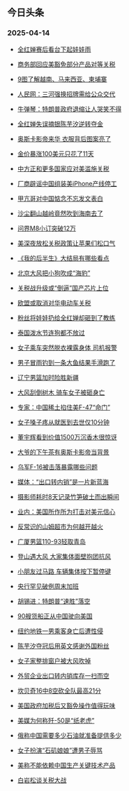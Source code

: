 ## 今日头条 
### 2025-04-14

+ [全红婵赛后看台下起娃娃雨](https://www.toutiao.com/trending/7492077998657519667/%3Fcategory_name%3Dtopic_innerflow%26event_type%3Dhot_board%26log_pb%3D%257B%2522category_name%2522%253A%2522topic_innerflow%2522%252C%2522cluster_type%2522%253A%25226%2522%252C%2522enter_from%2522%253A%2522click_category%2522%252C%2522entrance_hotspot%2522%253A%2522outside%2522%252C%2522event_type%2522%253A%2522hot_board%2522%252C%2522hot_board_cluster_id%2522%253A%25227492077998657519667%2522%252C%2522hot_board_impr_id%2522%253A%252220250414001207C63600ED814ABDCB3D19%2522%252C%2522jump_page%2522%253A%2522hot_board_page%2522%252C%2522location%2522%253A%2522news_hot_card%2522%252C%2522page_location%2522%253A%2522hot_board_page%2522%252C%2522rank%2522%253A%25221%2522%252C%2522source%2522%253A%2522trending_tab%2522%252C%2522style_id%2522%253A%252240132%2522%252C%2522title%2522%253A%2522%25E5%2585%25A8%25E7%25BA%25A2%25E5%25A9%25B5%25E8%25B5%259B%25E5%2590%258E%25E7%259C%258B%25E5%258F%25B0%25E4%25B8%258B%25E8%25B5%25B7%25E5%25A8%2583%25E5%25A8%2583%25E9%259B%25A8%2522%257D%26rank%3D1%26style_id%3D40132%26topic_id%3D7492077998657519667)

+ [商务部回应美豁免部分产品对等关税](https://www.toutiao.com/trending/7492043961448549924/%3Fcategory_name%3Dtopic_innerflow%26event_type%3Dhot_board%26log_pb%3D%257B%2522category_name%2522%253A%2522topic_innerflow%2522%252C%2522cluster_type%2522%253A%25222%2522%252C%2522enter_from%2522%253A%2522click_category%2522%252C%2522entrance_hotspot%2522%253A%2522outside%2522%252C%2522event_type%2522%253A%2522hot_board%2522%252C%2522hot_board_cluster_id%2522%253A%25227492043961448549924%2522%252C%2522hot_board_impr_id%2522%253A%252220250414001207C63600ED814ABDCB3D19%2522%252C%2522jump_page%2522%253A%2522hot_board_page%2522%252C%2522location%2522%253A%2522news_hot_card%2522%252C%2522page_location%2522%253A%2522hot_board_page%2522%252C%2522rank%2522%253A%25222%2522%252C%2522source%2522%253A%2522trending_tab%2522%252C%2522style_id%2522%253A%252240132%2522%252C%2522title%2522%253A%2522%25E5%2595%2586%25E5%258A%25A1%25E9%2583%25A8%25E5%259B%259E%25E5%25BA%2594%25E7%25BE%258E%25E8%25B1%2581%25E5%2585%258D%25E9%2583%25A8%25E5%2588%2586%25E4%25BA%25A7%25E5%2593%2581%25E5%25AF%25B9%25E7%25AD%2589%25E5%2585%25B3%25E7%25A8%258E%2522%257D%26rank%3D2%26style_id%3D40132%26topic_id%3D7492043961448549924)

+ [9图了解越南、马来西亚、柬埔寨](https://www.toutiao.com/article/7492694936404427301)

+ [人民网：三河强换招牌需给公众交代](https://www.toutiao.com/trending/7491620238107492362/%3Fcategory_name%3Dtopic_innerflow%26event_type%3Dhot_board%26log_pb%3D%257B%2522category_name%2522%253A%2522topic_innerflow%2522%252C%2522cluster_type%2522%253A%25222%2522%252C%2522enter_from%2522%253A%2522click_category%2522%252C%2522entrance_hotspot%2522%253A%2522outside%2522%252C%2522event_type%2522%253A%2522hot_board%2522%252C%2522hot_board_cluster_id%2522%253A%25227491620238107492362%2522%252C%2522hot_board_impr_id%2522%253A%252220250414001207C63600ED814ABDCB3D19%2522%252C%2522jump_page%2522%253A%2522hot_board_page%2522%252C%2522location%2522%253A%2522news_hot_card%2522%252C%2522page_location%2522%253A%2522hot_board_page%2522%252C%2522rank%2522%253A%25224%2522%252C%2522source%2522%253A%2522trending_tab%2522%252C%2522style_id%2522%253A%252240132%2522%252C%2522title%2522%253A%2522%25E4%25BA%25BA%25E6%25B0%2591%25E7%25BD%2591%25EF%25BC%259A%25E4%25B8%2589%25E6%25B2%25B3%25E5%25BC%25BA%25E6%258D%25A2%25E6%258B%259B%25E7%2589%258C%25E9%259C%2580%25E7%25BB%2599%25E5%2585%25AC%25E4%25BC%2597%25E4%25BA%25A4%25E4%25BB%25A3%2522%257D%26rank%3D4%26style_id%3D40132%26topic_id%3D7491620238107492362)

+ [牛弹琴：特朗普政府退缩让人哭笑不得](https://www.toutiao.com/trending/7492247020209242153/%3Fcategory_name%3Dtopic_innerflow%26event_type%3Dhot_board%26log_pb%3D%257B%2522category_name%2522%253A%2522topic_innerflow%2522%252C%2522cluster_type%2522%253A%25221%2522%252C%2522enter_from%2522%253A%2522click_category%2522%252C%2522entrance_hotspot%2522%253A%2522outside%2522%252C%2522event_type%2522%253A%2522hot_board%2522%252C%2522hot_board_cluster_id%2522%253A%25227492247020209242153%2522%252C%2522hot_board_impr_id%2522%253A%252220250414001207C63600ED814ABDCB3D19%2522%252C%2522jump_page%2522%253A%2522hot_board_page%2522%252C%2522location%2522%253A%2522news_hot_card%2522%252C%2522page_location%2522%253A%2522hot_board_page%2522%252C%2522rank%2522%253A%25225%2522%252C%2522source%2522%253A%2522trending_tab%2522%252C%2522style_id%2522%253A%252240132%2522%252C%2522title%2522%253A%2522%25E7%2589%259B%25E5%25BC%25B9%25E7%2590%25B4%25EF%25BC%259A%25E7%2589%25B9%25E6%259C%2597%25E6%2599%25AE%25E6%2594%25BF%25E5%25BA%259C%25E9%2580%2580%25E7%25BC%25A9%25E8%25AE%25A9%25E4%25BA%25BA%25E5%2593%25AD%25E7%25AC%2591%25E4%25B8%258D%25E5%25BE%2597%2522%257D%26rank%3D5%26style_id%3D40132%26topic_id%3D7492247020209242153)

+ [全红婵失误摘银陈芋汐逆转夺金](https://www.toutiao.com/trending/7492563155080449546/%3Fcategory_name%3Dtopic_innerflow%26event_type%3Dhot_board%26log_pb%3D%257B%2522category_name%2522%253A%2522topic_innerflow%2522%252C%2522cluster_type%2522%253A%25222%2522%252C%2522enter_from%2522%253A%2522click_category%2522%252C%2522entrance_hotspot%2522%253A%2522outside%2522%252C%2522event_type%2522%253A%2522hot_board%2522%252C%2522hot_board_cluster_id%2522%253A%25227492563155080449546%2522%252C%2522hot_board_impr_id%2522%253A%252220250414001207C63600ED814ABDCB3D19%2522%252C%2522jump_page%2522%253A%2522hot_board_page%2522%252C%2522location%2522%253A%2522news_hot_card%2522%252C%2522page_location%2522%253A%2522hot_board_page%2522%252C%2522rank%2522%253A%25226%2522%252C%2522source%2522%253A%2522trending_tab%2522%252C%2522style_id%2522%253A%252240132%2522%252C%2522title%2522%253A%2522%25E5%2585%25A8%25E7%25BA%25A2%25E5%25A9%25B5%25E5%25A4%25B1%25E8%25AF%25AF%25E6%2591%2598%25E9%2593%25B6%25E9%2599%2588%25E8%258A%258B%25E6%25B1%2590%25E9%2580%2586%25E8%25BD%25AC%25E5%25A4%25BA%25E9%2587%2591%2522%257D%26rank%3D6%26style_id%3D40132%26topic_id%3D7492563155080449546)

+ [奥斯卡影帝来华 衣服背后图案亮了](https://www.toutiao.com/trending/7492042054709562921/%3Fcategory_name%3Dtopic_innerflow%26event_type%3Dhot_board%26log_pb%3D%257B%2522category_name%2522%253A%2522topic_innerflow%2522%252C%2522cluster_type%2522%253A%25222%2522%252C%2522enter_from%2522%253A%2522click_category%2522%252C%2522entrance_hotspot%2522%253A%2522outside%2522%252C%2522event_type%2522%253A%2522hot_board%2522%252C%2522hot_board_cluster_id%2522%253A%25227492042054709562921%2522%252C%2522hot_board_impr_id%2522%253A%252220250414001207C63600ED814ABDCB3D19%2522%252C%2522jump_page%2522%253A%2522hot_board_page%2522%252C%2522location%2522%253A%2522news_hot_card%2522%252C%2522page_location%2522%253A%2522hot_board_page%2522%252C%2522rank%2522%253A%25227%2522%252C%2522source%2522%253A%2522trending_tab%2522%252C%2522style_id%2522%253A%252240132%2522%252C%2522title%2522%253A%2522%25E5%25A5%25A5%25E6%2596%25AF%25E5%258D%25A1%25E5%25BD%25B1%25E5%25B8%259D%25E6%259D%25A5%25E5%258D%258E%2B%25E8%25A1%25A3%25E6%259C%258D%25E8%2583%258C%25E5%2590%258E%25E5%259B%25BE%25E6%25A1%2588%25E4%25BA%25AE%25E4%25BA%2586%2522%257D%26rank%3D7%26style_id%3D40132%26topic_id%3D7492042054709562921)

+ [金价暴涨100美元只花了11天](https://www.toutiao.com/trending/7492043961440456255/%3Fcategory_name%3Dtopic_innerflow%26event_type%3Dhot_board%26log_pb%3D%257B%2522category_name%2522%253A%2522topic_innerflow%2522%252C%2522cluster_type%2522%253A%25222%2522%252C%2522enter_from%2522%253A%2522click_category%2522%252C%2522entrance_hotspot%2522%253A%2522outside%2522%252C%2522event_type%2522%253A%2522hot_board%2522%252C%2522hot_board_cluster_id%2522%253A%25227492043961440456255%2522%252C%2522hot_board_impr_id%2522%253A%252220250414001207C63600ED814ABDCB3D19%2522%252C%2522jump_page%2522%253A%2522hot_board_page%2522%252C%2522location%2522%253A%2522news_hot_card%2522%252C%2522page_location%2522%253A%2522hot_board_page%2522%252C%2522rank%2522%253A%25228%2522%252C%2522source%2522%253A%2522trending_tab%2522%252C%2522style_id%2522%253A%252240132%2522%252C%2522title%2522%253A%2522%25E9%2587%2591%25E4%25BB%25B7%25E6%259A%25B4%25E6%25B6%25A8100%25E7%25BE%258E%25E5%2585%2583%25E5%258F%25AA%25E8%258A%25B1%25E4%25BA%258611%25E5%25A4%25A9%2522%257D%26rank%3D8%26style_id%3D40132%26topic_id%3D7492043961440456255)

+ [中方正和更多国家应对美滥施关税](https://www.toutiao.com/article/7492701429870772772)

+ [厂商辟谣中国组装美iPhone产线停工](https://www.toutiao.com/trending/7492698766869938227/%3Fcategory_name%3Dtopic_innerflow%26event_type%3Dhot_board%26log_pb%3D%257B%2522category_name%2522%253A%2522topic_innerflow%2522%252C%2522cluster_type%2522%253A%25226%2522%252C%2522enter_from%2522%253A%2522click_category%2522%252C%2522entrance_hotspot%2522%253A%2522outside%2522%252C%2522event_type%2522%253A%2522hot_board%2522%252C%2522hot_board_cluster_id%2522%253A%25227492698766869938227%2522%252C%2522hot_board_impr_id%2522%253A%252220250414001207C63600ED814ABDCB3D19%2522%252C%2522jump_page%2522%253A%2522hot_board_page%2522%252C%2522location%2522%253A%2522news_hot_card%2522%252C%2522page_location%2522%253A%2522hot_board_page%2522%252C%2522rank%2522%253A%252210%2522%252C%2522source%2522%253A%2522trending_tab%2522%252C%2522style_id%2522%253A%252240132%2522%252C%2522title%2522%253A%2522%25E5%258E%2582%25E5%2595%2586%25E8%25BE%259F%25E8%25B0%25A3%25E4%25B8%25AD%25E5%259B%25BD%25E7%25BB%2584%25E8%25A3%2585%25E7%25BE%258EiPhone%25E4%25BA%25A7%25E7%25BA%25BF%25E5%2581%259C%25E5%25B7%25A5%2522%257D%26rank%3D10%26style_id%3D40132%26topic_id%3D7492698766869938227)

+ [甲亢哥对中国惦念不忘发文表白](https://www.toutiao.com/trending/7491711821322305563/%3Fcategory_name%3Dtopic_innerflow%26event_type%3Dhot_board%26log_pb%3D%257B%2522category_name%2522%253A%2522topic_innerflow%2522%252C%2522cluster_type%2522%253A%25222%2522%252C%2522enter_from%2522%253A%2522click_category%2522%252C%2522entrance_hotspot%2522%253A%2522outside%2522%252C%2522event_type%2522%253A%2522hot_board%2522%252C%2522hot_board_cluster_id%2522%253A%25227491711821322305563%2522%252C%2522hot_board_impr_id%2522%253A%252220250414001207C63600ED814ABDCB3D19%2522%252C%2522jump_page%2522%253A%2522hot_board_page%2522%252C%2522location%2522%253A%2522news_hot_card%2522%252C%2522page_location%2522%253A%2522hot_board_page%2522%252C%2522rank%2522%253A%252211%2522%252C%2522source%2522%253A%2522trending_tab%2522%252C%2522style_id%2522%253A%252240132%2522%252C%2522title%2522%253A%2522%25E7%2594%25B2%25E4%25BA%25A2%25E5%2593%25A5%25E5%25AF%25B9%25E4%25B8%25AD%25E5%259B%25BD%25E6%2583%25A6%25E5%25BF%25B5%25E4%25B8%258D%25E5%25BF%2598%25E5%258F%2591%25E6%2596%2587%25E8%25A1%25A8%25E7%2599%25BD%2522%257D%26rank%3D11%26style_id%3D40132%26topic_id%3D7491711821322305563)

+ [沙尘翻山越岭竟然吹到海南去了](https://www.toutiao.com/trending/7491578013881647155/%3Fcategory_name%3Dtopic_innerflow%26event_type%3Dhot_board%26log_pb%3D%257B%2522category_name%2522%253A%2522topic_innerflow%2522%252C%2522cluster_type%2522%253A%25221%2522%252C%2522enter_from%2522%253A%2522click_category%2522%252C%2522entrance_hotspot%2522%253A%2522outside%2522%252C%2522event_type%2522%253A%2522hot_board%2522%252C%2522hot_board_cluster_id%2522%253A%25227491578013881647155%2522%252C%2522hot_board_impr_id%2522%253A%252220250414001207C63600ED814ABDCB3D19%2522%252C%2522jump_page%2522%253A%2522hot_board_page%2522%252C%2522location%2522%253A%2522news_hot_card%2522%252C%2522page_location%2522%253A%2522hot_board_page%2522%252C%2522rank%2522%253A%252212%2522%252C%2522source%2522%253A%2522trending_tab%2522%252C%2522style_id%2522%253A%252240132%2522%252C%2522title%2522%253A%2522%25E6%25B2%2599%25E5%25B0%2598%25E7%25BF%25BB%25E5%25B1%25B1%25E8%25B6%258A%25E5%25B2%25AD%25E7%25AB%259F%25E7%2584%25B6%25E5%2590%25B9%25E5%2588%25B0%25E6%25B5%25B7%25E5%258D%2597%25E5%258E%25BB%25E4%25BA%2586%2522%257D%26rank%3D12%26style_id%3D40132%26topic_id%3D7491578013881647155)

+ [问界M8小订突破12万](https://www.toutiao.com/trending/7492042054701452836/%3Fcategory_name%3Dtopic_innerflow%26event_type%3Dhot_board%26log_pb%3D%257B%2522category_name%2522%253A%2522topic_innerflow%2522%252C%2522cluster_type%2522%253A%25222%2522%252C%2522enter_from%2522%253A%2522click_category%2522%252C%2522entrance_hotspot%2522%253A%2522outside%2522%252C%2522event_type%2522%253A%2522hot_board%2522%252C%2522hot_board_cluster_id%2522%253A%25227492042054701452836%2522%252C%2522hot_board_impr_id%2522%253A%252220250414001207C63600ED814ABDCB3D19%2522%252C%2522jump_page%2522%253A%2522hot_board_page%2522%252C%2522location%2522%253A%2522news_hot_card%2522%252C%2522page_location%2522%253A%2522hot_board_page%2522%252C%2522rank%2522%253A%252213%2522%252C%2522source%2522%253A%2522trending_tab%2522%252C%2522style_id%2522%253A%252240132%2522%252C%2522title%2522%253A%2522%25E9%2597%25AE%25E7%2595%258CM8%25E5%25B0%258F%25E8%25AE%25A2%25E7%25AA%2581%25E7%25A0%25B412%25E4%25B8%2587%2522%257D%26rank%3D13%26style_id%3D40132%26topic_id%3D7492042054701452836)

+ [美深夜放松关税政策让苹果们松口气](https://www.toutiao.com/trending/7492668147850300947/%3Fcategory_name%3Dtopic_innerflow%26event_type%3Dhot_board%26log_pb%3D%257B%2522category_name%2522%253A%2522topic_innerflow%2522%252C%2522cluster_type%2522%253A%252213%2522%252C%2522enter_from%2522%253A%2522click_category%2522%252C%2522entrance_hotspot%2522%253A%2522outside%2522%252C%2522event_type%2522%253A%2522hot_board%2522%252C%2522hot_board_cluster_id%2522%253A%25227492668147850300947%2522%252C%2522hot_board_impr_id%2522%253A%252220250414001207C63600ED814ABDCB3D19%2522%252C%2522jump_page%2522%253A%2522hot_board_page%2522%252C%2522location%2522%253A%2522news_hot_card%2522%252C%2522page_location%2522%253A%2522hot_board_page%2522%252C%2522rank%2522%253A%252214%2522%252C%2522source%2522%253A%2522trending_tab%2522%252C%2522style_id%2522%253A%252240132%2522%252C%2522title%2522%253A%2522%25E7%25BE%258E%25E6%25B7%25B1%25E5%25A4%259C%25E6%2594%25BE%25E6%259D%25BE%25E5%2585%25B3%25E7%25A8%258E%25E6%2594%25BF%25E7%25AD%2596%25E8%25AE%25A9%25E8%258B%25B9%25E6%259E%259C%25E4%25BB%25AC%25E6%259D%25BE%25E5%258F%25A3%25E6%25B0%2594%2522%257D%26rank%3D14%26style_id%3D40132%26topic_id%3D7492668147850300947)

+ [《我的后半生》大结局有哪些看点](https://www.toutiao.com/trending/7492771481592548873/%3Fcategory_name%3Dtopic_innerflow%26event_type%3Dhot_board%26log_pb%3D%257B%2522category_name%2522%253A%2522topic_innerflow%2522%252C%2522cluster_type%2522%253A%252213%2522%252C%2522enter_from%2522%253A%2522click_category%2522%252C%2522entrance_hotspot%2522%253A%2522outside%2522%252C%2522event_type%2522%253A%2522hot_board%2522%252C%2522hot_board_cluster_id%2522%253A%25227492771481592548873%2522%252C%2522hot_board_impr_id%2522%253A%252220250414001207C63600ED814ABDCB3D19%2522%252C%2522jump_page%2522%253A%2522hot_board_page%2522%252C%2522location%2522%253A%2522news_hot_card%2522%252C%2522page_location%2522%253A%2522hot_board_page%2522%252C%2522rank%2522%253A%252215%2522%252C%2522source%2522%253A%2522trending_tab%2522%252C%2522style_id%2522%253A%252240132%2522%252C%2522title%2522%253A%2522%25E3%2580%258A%25E6%2588%2591%25E7%259A%2584%25E5%2590%258E%25E5%258D%258A%25E7%2594%259F%25E3%2580%258B%25E5%25A4%25A7%25E7%25BB%2593%25E5%25B1%2580%25E6%259C%2589%25E5%2593%25AA%25E4%25BA%259B%25E7%259C%258B%25E7%2582%25B9%2522%257D%26rank%3D15%26style_id%3D40132%26topic_id%3D7492771481592548873)

+ [北京大风把小狗吹成“海豹”](https://www.toutiao.com/trending/7492568305048342054/%3Fcategory_name%3Dtopic_innerflow%26event_type%3Dhot_board%26log_pb%3D%257B%2522category_name%2522%253A%2522topic_innerflow%2522%252C%2522cluster_type%2522%253A%25221%2522%252C%2522enter_from%2522%253A%2522click_category%2522%252C%2522entrance_hotspot%2522%253A%2522outside%2522%252C%2522event_type%2522%253A%2522hot_board%2522%252C%2522hot_board_cluster_id%2522%253A%25227492568305048342054%2522%252C%2522hot_board_impr_id%2522%253A%252220250414001207C63600ED814ABDCB3D19%2522%252C%2522jump_page%2522%253A%2522hot_board_page%2522%252C%2522location%2522%253A%2522news_hot_card%2522%252C%2522page_location%2522%253A%2522hot_board_page%2522%252C%2522rank%2522%253A%252216%2522%252C%2522source%2522%253A%2522trending_tab%2522%252C%2522style_id%2522%253A%252240132%2522%252C%2522title%2522%253A%2522%25E5%258C%2597%25E4%25BA%25AC%25E5%25A4%25A7%25E9%25A3%258E%25E6%258A%258A%25E5%25B0%258F%25E7%258B%2597%25E5%2590%25B9%25E6%2588%2590%25E2%2580%259C%25E6%25B5%25B7%25E8%25B1%25B9%25E2%2580%259D%2522%257D%26rank%3D16%26style_id%3D40132%26topic_id%3D7492568305048342054)

+ [关税战升级或“倒逼”国产芯片上位](https://www.toutiao.com/trending/7492699124261719615/%3Fcategory_name%3Dtopic_innerflow%26event_type%3Dhot_board%26log_pb%3D%257B%2522category_name%2522%253A%2522topic_innerflow%2522%252C%2522cluster_type%2522%253A%252213%2522%252C%2522enter_from%2522%253A%2522click_category%2522%252C%2522entrance_hotspot%2522%253A%2522outside%2522%252C%2522event_type%2522%253A%2522hot_board%2522%252C%2522hot_board_cluster_id%2522%253A%25227492699124261719615%2522%252C%2522hot_board_impr_id%2522%253A%252220250414001207C63600ED814ABDCB3D19%2522%252C%2522jump_page%2522%253A%2522hot_board_page%2522%252C%2522location%2522%253A%2522news_hot_card%2522%252C%2522page_location%2522%253A%2522hot_board_page%2522%252C%2522rank%2522%253A%252217%2522%252C%2522source%2522%253A%2522trending_tab%2522%252C%2522style_id%2522%253A%252240132%2522%252C%2522title%2522%253A%2522%25E5%2585%25B3%25E7%25A8%258E%25E6%2588%2598%25E5%258D%2587%25E7%25BA%25A7%25E6%2588%2596%25E2%2580%259C%25E5%2580%2592%25E9%2580%25BC%25E2%2580%259D%25E5%259B%25BD%25E4%25BA%25A7%25E8%258A%25AF%25E7%2589%2587%25E4%25B8%258A%25E4%25BD%258D%2522%257D%26rank%3D17%26style_id%3D40132%26topic_id%3D7492699124261719615)

+ [欧盟或取消对华电动车关税](https://www.toutiao.com/trending/7492671020218732069/%3Fcategory_name%3Dtopic_innerflow%26event_type%3Dhot_board%26log_pb%3D%257B%2522category_name%2522%253A%2522topic_innerflow%2522%252C%2522cluster_type%2522%253A%252213%2522%252C%2522enter_from%2522%253A%2522click_category%2522%252C%2522entrance_hotspot%2522%253A%2522outside%2522%252C%2522event_type%2522%253A%2522hot_board%2522%252C%2522hot_board_cluster_id%2522%253A%25227492671020218732069%2522%252C%2522hot_board_impr_id%2522%253A%252220250414001207C63600ED814ABDCB3D19%2522%252C%2522jump_page%2522%253A%2522hot_board_page%2522%252C%2522location%2522%253A%2522news_hot_card%2522%252C%2522page_location%2522%253A%2522hot_board_page%2522%252C%2522rank%2522%253A%252218%2522%252C%2522source%2522%253A%2522trending_tab%2522%252C%2522style_id%2522%253A%252240132%2522%252C%2522title%2522%253A%2522%25E6%25AC%25A7%25E7%259B%259F%25E6%2588%2596%25E5%258F%2596%25E6%25B6%2588%25E5%25AF%25B9%25E5%258D%258E%25E7%2594%25B5%25E5%258A%25A8%25E8%25BD%25A6%25E5%2585%25B3%25E7%25A8%258E%2522%257D%26rank%3D18%26style_id%3D40132%26topic_id%3D7492671020218732069)

+ [粉丝将娃娃扔给全红婵却砸到了教练](https://www.toutiao.com/trending/7491755539811155978/%3Fcategory_name%3Dtopic_innerflow%26event_type%3Dhot_board%26log_pb%3D%257B%2522category_name%2522%253A%2522topic_innerflow%2522%252C%2522cluster_type%2522%253A%25226%2522%252C%2522enter_from%2522%253A%2522click_category%2522%252C%2522entrance_hotspot%2522%253A%2522outside%2522%252C%2522event_type%2522%253A%2522hot_board%2522%252C%2522hot_board_cluster_id%2522%253A%25227491755539811155978%2522%252C%2522hot_board_impr_id%2522%253A%252220250414001207C63600ED814ABDCB3D19%2522%252C%2522jump_page%2522%253A%2522hot_board_page%2522%252C%2522location%2522%253A%2522news_hot_card%2522%252C%2522page_location%2522%253A%2522hot_board_page%2522%252C%2522rank%2522%253A%252219%2522%252C%2522source%2522%253A%2522trending_tab%2522%252C%2522style_id%2522%253A%252240132%2522%252C%2522title%2522%253A%2522%25E7%25B2%2589%25E4%25B8%259D%25E5%25B0%2586%25E5%25A8%2583%25E5%25A8%2583%25E6%2589%2594%25E7%25BB%2599%25E5%2585%25A8%25E7%25BA%25A2%25E5%25A9%25B5%25E5%258D%25B4%25E7%25A0%25B8%25E5%2588%25B0%25E4%25BA%2586%25E6%2595%2599%25E7%25BB%2583%2522%257D%26rank%3D19%26style_id%3D40132%26topic_id%3D7491755539811155978)

+ [泰国泼水节连狗都不放过](https://www.toutiao.com/trending/7491933485343703094/%3Fcategory_name%3Dtopic_innerflow%26event_type%3Dhot_board%26log_pb%3D%257B%2522category_name%2522%253A%2522topic_innerflow%2522%252C%2522cluster_type%2522%253A%25226%2522%252C%2522enter_from%2522%253A%2522click_category%2522%252C%2522entrance_hotspot%2522%253A%2522outside%2522%252C%2522event_type%2522%253A%2522hot_board%2522%252C%2522hot_board_cluster_id%2522%253A%25227491933485343703094%2522%252C%2522hot_board_impr_id%2522%253A%252220250414001207C63600ED814ABDCB3D19%2522%252C%2522jump_page%2522%253A%2522hot_board_page%2522%252C%2522location%2522%253A%2522news_hot_card%2522%252C%2522page_location%2522%253A%2522hot_board_page%2522%252C%2522rank%2522%253A%252220%2522%252C%2522source%2522%253A%2522trending_tab%2522%252C%2522style_id%2522%253A%252240132%2522%252C%2522title%2522%253A%2522%25E6%25B3%25B0%25E5%259B%25BD%25E6%25B3%25BC%25E6%25B0%25B4%25E8%258A%2582%25E8%25BF%259E%25E7%258B%2597%25E9%2583%25BD%25E4%25B8%258D%25E6%2594%25BE%25E8%25BF%2587%2522%257D%26rank%3D20%26style_id%3D40132%26topic_id%3D7491933485343703094)

+ [女子乘车突然脱衣裸露身体 司机报警](https://www.toutiao.com/trending/7492277387591254052/%3Fcategory_name%3Dtopic_innerflow%26event_type%3Dhot_board%26log_pb%3D%257B%2522category_name%2522%253A%2522topic_innerflow%2522%252C%2522cluster_type%2522%253A%25226%2522%252C%2522enter_from%2522%253A%2522click_category%2522%252C%2522entrance_hotspot%2522%253A%2522outside%2522%252C%2522event_type%2522%253A%2522hot_board%2522%252C%2522hot_board_cluster_id%2522%253A%25227492277387591254052%2522%252C%2522hot_board_impr_id%2522%253A%252220250414001207C63600ED814ABDCB3D19%2522%252C%2522jump_page%2522%253A%2522hot_board_page%2522%252C%2522location%2522%253A%2522news_hot_card%2522%252C%2522page_location%2522%253A%2522hot_board_page%2522%252C%2522rank%2522%253A%252221%2522%252C%2522source%2522%253A%2522trending_tab%2522%252C%2522style_id%2522%253A%252240132%2522%252C%2522title%2522%253A%2522%25E5%25A5%25B3%25E5%25AD%2590%25E4%25B9%2598%25E8%25BD%25A6%25E7%25AA%2581%25E7%2584%25B6%25E8%2584%25B1%25E8%25A1%25A3%25E8%25A3%25B8%25E9%259C%25B2%25E8%25BA%25AB%25E4%25BD%2593%2B%25E5%258F%25B8%25E6%259C%25BA%25E6%258A%25A5%25E8%25AD%25A6%2522%257D%26rank%3D21%26style_id%3D40132%26topic_id%3D7492277387591254052)

+ [男子冒雨钓到一条大鱼结果手滑跑了](https://www.toutiao.com/trending/7492569916177072191/%3Fcategory_name%3Dtopic_innerflow%26event_type%3Dhot_board%26log_pb%3D%257B%2522category_name%2522%253A%2522topic_innerflow%2522%252C%2522cluster_type%2522%253A%25226%2522%252C%2522enter_from%2522%253A%2522click_category%2522%252C%2522entrance_hotspot%2522%253A%2522outside%2522%252C%2522event_type%2522%253A%2522hot_board%2522%252C%2522hot_board_cluster_id%2522%253A%25227492569916177072191%2522%252C%2522hot_board_impr_id%2522%253A%252220250414001207C63600ED814ABDCB3D19%2522%252C%2522jump_page%2522%253A%2522hot_board_page%2522%252C%2522location%2522%253A%2522news_hot_card%2522%252C%2522page_location%2522%253A%2522hot_board_page%2522%252C%2522rank%2522%253A%252222%2522%252C%2522source%2522%253A%2522trending_tab%2522%252C%2522style_id%2522%253A%252240132%2522%252C%2522title%2522%253A%2522%25E7%2594%25B7%25E5%25AD%2590%25E5%2586%2592%25E9%259B%25A8%25E9%2592%2593%25E5%2588%25B0%25E4%25B8%2580%25E6%259D%25A1%25E5%25A4%25A7%25E9%25B1%25BC%25E7%25BB%2593%25E6%259E%259C%25E6%2589%258B%25E6%25BB%2591%25E8%25B7%2591%25E4%25BA%2586%2522%257D%26rank%3D22%26style_id%3D40132%26topic_id%3D7492569916177072191)

+ [辽宁男篮加时险胜新疆](https://www.toutiao.com/trending/7492771662916550694/%3Fcategory_name%3Dtopic_innerflow%26event_type%3Dhot_board%26log_pb%3D%257B%2522category_name%2522%253A%2522topic_innerflow%2522%252C%2522cluster_type%2522%253A%25226%2522%252C%2522enter_from%2522%253A%2522click_category%2522%252C%2522entrance_hotspot%2522%253A%2522outside%2522%252C%2522event_type%2522%253A%2522hot_board%2522%252C%2522hot_board_cluster_id%2522%253A%25227492771662916550694%2522%252C%2522hot_board_impr_id%2522%253A%252220250414001207C63600ED814ABDCB3D19%2522%252C%2522jump_page%2522%253A%2522hot_board_page%2522%252C%2522location%2522%253A%2522news_hot_card%2522%252C%2522page_location%2522%253A%2522hot_board_page%2522%252C%2522rank%2522%253A%252223%2522%252C%2522source%2522%253A%2522trending_tab%2522%252C%2522style_id%2522%253A%252240132%2522%252C%2522title%2522%253A%2522%25E8%25BE%25BD%25E5%25AE%2581%25E7%2594%25B7%25E7%25AF%25AE%25E5%258A%25A0%25E6%2597%25B6%25E9%2599%25A9%25E8%2583%259C%25E6%2596%25B0%25E7%2596%2586%2522%257D%26rank%3D23%26style_id%3D40132%26topic_id%3D7492771662916550694)

+ [大风刮倒树木 骑车女子被砸身亡](https://www.toutiao.com/trending/7492297379320987684/%3Fcategory_name%3Dtopic_innerflow%26event_type%3Dhot_board%26log_pb%3D%257B%2522category_name%2522%253A%2522topic_innerflow%2522%252C%2522cluster_type%2522%253A%25226%2522%252C%2522enter_from%2522%253A%2522click_category%2522%252C%2522entrance_hotspot%2522%253A%2522outside%2522%252C%2522event_type%2522%253A%2522hot_board%2522%252C%2522hot_board_cluster_id%2522%253A%25227492297379320987684%2522%252C%2522hot_board_impr_id%2522%253A%252220250414001207C63600ED814ABDCB3D19%2522%252C%2522jump_page%2522%253A%2522hot_board_page%2522%252C%2522location%2522%253A%2522news_hot_card%2522%252C%2522page_location%2522%253A%2522hot_board_page%2522%252C%2522rank%2522%253A%252224%2522%252C%2522source%2522%253A%2522trending_tab%2522%252C%2522style_id%2522%253A%252240132%2522%252C%2522title%2522%253A%2522%25E5%25A4%25A7%25E9%25A3%258E%25E5%2588%25AE%25E5%2580%2592%25E6%25A0%2591%25E6%259C%25A8%2B%25E9%25AA%2591%25E8%25BD%25A6%25E5%25A5%25B3%25E5%25AD%2590%25E8%25A2%25AB%25E7%25A0%25B8%25E8%25BA%25AB%25E4%25BA%25A1%2522%257D%26rank%3D24%26style_id%3D40132%26topic_id%3D7492297379320987684)

+ [专家：中国稀土掐住美F-47“命门”](https://www.toutiao.com/trending/7492703945568030258/%3Fcategory_name%3Dtopic_innerflow%26event_type%3Dhot_board%26log_pb%3D%257B%2522category_name%2522%253A%2522topic_innerflow%2522%252C%2522cluster_type%2522%253A%252213%2522%252C%2522enter_from%2522%253A%2522click_category%2522%252C%2522entrance_hotspot%2522%253A%2522outside%2522%252C%2522event_type%2522%253A%2522hot_board%2522%252C%2522hot_board_cluster_id%2522%253A%25227492703945568030258%2522%252C%2522hot_board_impr_id%2522%253A%252220250414001207C63600ED814ABDCB3D19%2522%252C%2522jump_page%2522%253A%2522hot_board_page%2522%252C%2522location%2522%253A%2522news_hot_card%2522%252C%2522page_location%2522%253A%2522hot_board_page%2522%252C%2522rank%2522%253A%252225%2522%252C%2522source%2522%253A%2522trending_tab%2522%252C%2522style_id%2522%253A%252240132%2522%252C%2522title%2522%253A%2522%25E4%25B8%2593%25E5%25AE%25B6%25EF%25BC%259A%25E4%25B8%25AD%25E5%259B%25BD%25E7%25A8%2580%25E5%259C%259F%25E6%258E%2590%25E4%25BD%258F%25E7%25BE%258EF-47%25E2%2580%259C%25E5%2591%25BD%25E9%2597%25A8%25E2%2580%259D%2522%257D%26rank%3D25%26style_id%3D40132%26topic_id%3D7492703945568030258)

+ [女子嗓子疼从就医到去世仅10分钟](https://www.toutiao.com/trending/7491448406674653194/%3Fcategory_name%3Dtopic_innerflow%26event_type%3Dhot_board%26log_pb%3D%257B%2522category_name%2522%253A%2522topic_innerflow%2522%252C%2522cluster_type%2522%253A%25226%2522%252C%2522enter_from%2522%253A%2522click_category%2522%252C%2522entrance_hotspot%2522%253A%2522outside%2522%252C%2522event_type%2522%253A%2522hot_board%2522%252C%2522hot_board_cluster_id%2522%253A%25227491448406674653194%2522%252C%2522hot_board_impr_id%2522%253A%252220250414001207C63600ED814ABDCB3D19%2522%252C%2522jump_page%2522%253A%2522hot_board_page%2522%252C%2522location%2522%253A%2522news_hot_card%2522%252C%2522page_location%2522%253A%2522hot_board_page%2522%252C%2522rank%2522%253A%252226%2522%252C%2522source%2522%253A%2522trending_tab%2522%252C%2522style_id%2522%253A%252240132%2522%252C%2522title%2522%253A%2522%25E5%25A5%25B3%25E5%25AD%2590%25E5%2597%2593%25E5%25AD%2590%25E7%2596%25BC%25E4%25BB%258E%25E5%25B0%25B1%25E5%258C%25BB%25E5%2588%25B0%25E5%258E%25BB%25E4%25B8%2596%25E4%25BB%258510%25E5%2588%2586%25E9%2592%259F%2522%257D%26rank%3D26%26style_id%3D40132%26topic_id%3D7491448406674653194)

+ [董宇辉看到价值1500万沉香木很惊讶](https://www.toutiao.com/trending/7492372338701516827/%3Fcategory_name%3Dtopic_innerflow%26event_type%3Dhot_board%26log_pb%3D%257B%2522category_name%2522%253A%2522topic_innerflow%2522%252C%2522cluster_type%2522%253A%25226%2522%252C%2522enter_from%2522%253A%2522click_category%2522%252C%2522entrance_hotspot%2522%253A%2522outside%2522%252C%2522event_type%2522%253A%2522hot_board%2522%252C%2522hot_board_cluster_id%2522%253A%25227492372338701516827%2522%252C%2522hot_board_impr_id%2522%253A%252220250414001207C63600ED814ABDCB3D19%2522%252C%2522jump_page%2522%253A%2522hot_board_page%2522%252C%2522location%2522%253A%2522news_hot_card%2522%252C%2522page_location%2522%253A%2522hot_board_page%2522%252C%2522rank%2522%253A%252227%2522%252C%2522source%2522%253A%2522trending_tab%2522%252C%2522style_id%2522%253A%252240132%2522%252C%2522title%2522%253A%2522%25E8%2591%25A3%25E5%25AE%2587%25E8%25BE%2589%25E7%259C%258B%25E5%2588%25B0%25E4%25BB%25B7%25E5%2580%25BC1500%25E4%25B8%2587%25E6%25B2%2589%25E9%25A6%2599%25E6%259C%25A8%25E5%25BE%2588%25E6%2583%258A%25E8%25AE%25B6%2522%257D%26rank%3D27%26style_id%3D40132%26topic_id%3D7492372338701516827)

+ [大爷的下午茶有奥斯卡影帝当背景](https://www.toutiao.com/trending/7492674571452203019/%3Fcategory_name%3Dtopic_innerflow%26event_type%3Dhot_board%26log_pb%3D%257B%2522category_name%2522%253A%2522topic_innerflow%2522%252C%2522cluster_type%2522%253A%25226%2522%252C%2522enter_from%2522%253A%2522click_category%2522%252C%2522entrance_hotspot%2522%253A%2522outside%2522%252C%2522event_type%2522%253A%2522hot_board%2522%252C%2522hot_board_cluster_id%2522%253A%25227492674571452203019%2522%252C%2522hot_board_impr_id%2522%253A%252220250414001207C63600ED814ABDCB3D19%2522%252C%2522jump_page%2522%253A%2522hot_board_page%2522%252C%2522location%2522%253A%2522news_hot_card%2522%252C%2522page_location%2522%253A%2522hot_board_page%2522%252C%2522rank%2522%253A%252228%2522%252C%2522source%2522%253A%2522trending_tab%2522%252C%2522style_id%2522%253A%252240132%2522%252C%2522title%2522%253A%2522%25E5%25A4%25A7%25E7%2588%25B7%25E7%259A%2584%25E4%25B8%258B%25E5%258D%2588%25E8%258C%25B6%25E6%259C%2589%25E5%25A5%25A5%25E6%2596%25AF%25E5%258D%25A1%25E5%25BD%25B1%25E5%25B8%259D%25E5%25BD%2593%25E8%2583%258C%25E6%2599%25AF%2522%257D%26rank%3D28%26style_id%3D40132%26topic_id%3D7492674571452203019)

+ [乌军F-16被击落暴露哪些问题](https://www.toutiao.com/trending/7492719893435911690/%3Fcategory_name%3Dtopic_innerflow%26event_type%3Dhot_board%26log_pb%3D%257B%2522category_name%2522%253A%2522topic_innerflow%2522%252C%2522cluster_type%2522%253A%252213%2522%252C%2522enter_from%2522%253A%2522click_category%2522%252C%2522entrance_hotspot%2522%253A%2522outside%2522%252C%2522event_type%2522%253A%2522hot_board%2522%252C%2522hot_board_cluster_id%2522%253A%25227492719893435911690%2522%252C%2522hot_board_impr_id%2522%253A%252220250414001207C63600ED814ABDCB3D19%2522%252C%2522jump_page%2522%253A%2522hot_board_page%2522%252C%2522location%2522%253A%2522news_hot_card%2522%252C%2522page_location%2522%253A%2522hot_board_page%2522%252C%2522rank%2522%253A%252229%2522%252C%2522source%2522%253A%2522trending_tab%2522%252C%2522style_id%2522%253A%252240132%2522%252C%2522title%2522%253A%2522%25E4%25B9%258C%25E5%2586%259BF-16%25E8%25A2%25AB%25E5%2587%25BB%25E8%2590%25BD%25E6%259A%25B4%25E9%259C%25B2%25E5%2593%25AA%25E4%25BA%259B%25E9%2597%25AE%25E9%25A2%2598%2522%257D%26rank%3D29%26style_id%3D40132%26topic_id%3D7492719893435911690)

+ [媒体：“出口转内销”是一片新蓝海](https://www.toutiao.com/trending/7492716521253244428/%3Fcategory_name%3Dtopic_innerflow%26event_type%3Dhot_board%26log_pb%3D%257B%2522category_name%2522%253A%2522topic_innerflow%2522%252C%2522cluster_type%2522%253A%252213%2522%252C%2522enter_from%2522%253A%2522click_category%2522%252C%2522entrance_hotspot%2522%253A%2522outside%2522%252C%2522event_type%2522%253A%2522hot_board%2522%252C%2522hot_board_cluster_id%2522%253A%25227492716521253244428%2522%252C%2522hot_board_impr_id%2522%253A%252220250414001207C63600ED814ABDCB3D19%2522%252C%2522jump_page%2522%253A%2522hot_board_page%2522%252C%2522location%2522%253A%2522news_hot_card%2522%252C%2522page_location%2522%253A%2522hot_board_page%2522%252C%2522rank%2522%253A%252230%2522%252C%2522source%2522%253A%2522trending_tab%2522%252C%2522style_id%2522%253A%252240132%2522%252C%2522title%2522%253A%2522%25E5%25AA%2592%25E4%25BD%2593%25EF%25BC%259A%25E2%2580%259C%25E5%2587%25BA%25E5%258F%25A3%25E8%25BD%25AC%25E5%2586%2585%25E9%2594%2580%25E2%2580%259D%25E6%2598%25AF%25E4%25B8%2580%25E7%2589%2587%25E6%2596%25B0%25E8%2593%259D%25E6%25B5%25B7%2522%257D%26rank%3D30%26style_id%3D40132%26topic_id%3D7492716521253244428)

+ [摄影师耗时8天记录竹笋破土而出瞬间](https://www.toutiao.com/trending/7492319317825421351/%3Fcategory_name%3Dtopic_innerflow%26event_type%3Dhot_board%26log_pb%3D%257B%2522category_name%2522%253A%2522topic_innerflow%2522%252C%2522cluster_type%2522%253A%25226%2522%252C%2522enter_from%2522%253A%2522click_category%2522%252C%2522entrance_hotspot%2522%253A%2522outside%2522%252C%2522event_type%2522%253A%2522hot_board%2522%252C%2522hot_board_cluster_id%2522%253A%25227492319317825421351%2522%252C%2522hot_board_impr_id%2522%253A%252220250414001207C63600ED814ABDCB3D19%2522%252C%2522jump_page%2522%253A%2522hot_board_page%2522%252C%2522location%2522%253A%2522news_hot_card%2522%252C%2522page_location%2522%253A%2522hot_board_page%2522%252C%2522rank%2522%253A%252231%2522%252C%2522source%2522%253A%2522trending_tab%2522%252C%2522style_id%2522%253A%252240132%2522%252C%2522title%2522%253A%2522%25E6%2591%2584%25E5%25BD%25B1%25E5%25B8%2588%25E8%2580%2597%25E6%2597%25B68%25E5%25A4%25A9%25E8%25AE%25B0%25E5%25BD%2595%25E7%25AB%25B9%25E7%25AC%258B%25E7%25A0%25B4%25E5%259C%259F%25E8%2580%258C%25E5%2587%25BA%25E7%259E%25AC%25E9%2597%25B4%2522%257D%26rank%3D31%26style_id%3D40132%26topic_id%3D7492319317825421351)

+ [业内：美国所作所为打击对美元信心](https://www.toutiao.com/trending/7492576558411202586/%3Fcategory_name%3Dtopic_innerflow%26event_type%3Dhot_board%26log_pb%3D%257B%2522category_name%2522%253A%2522topic_innerflow%2522%252C%2522cluster_type%2522%253A%25226%2522%252C%2522enter_from%2522%253A%2522click_category%2522%252C%2522entrance_hotspot%2522%253A%2522outside%2522%252C%2522event_type%2522%253A%2522hot_board%2522%252C%2522hot_board_cluster_id%2522%253A%25227492576558411202586%2522%252C%2522hot_board_impr_id%2522%253A%252220250414001207C63600ED814ABDCB3D19%2522%252C%2522jump_page%2522%253A%2522hot_board_page%2522%252C%2522location%2522%253A%2522news_hot_card%2522%252C%2522page_location%2522%253A%2522hot_board_page%2522%252C%2522rank%2522%253A%252232%2522%252C%2522source%2522%253A%2522trending_tab%2522%252C%2522style_id%2522%253A%252240132%2522%252C%2522title%2522%253A%2522%25E4%25B8%259A%25E5%2586%2585%25EF%25BC%259A%25E7%25BE%258E%25E5%259B%25BD%25E6%2589%2580%25E4%25BD%259C%25E6%2589%2580%25E4%25B8%25BA%25E6%2589%2593%25E5%2587%25BB%25E5%25AF%25B9%25E7%25BE%258E%25E5%2585%2583%25E4%25BF%25A1%25E5%25BF%2583%2522%257D%26rank%3D32%26style_id%3D40132%26topic_id%3D7492576558411202586)

+ [反常识的山姆超市为何越开越火](https://www.toutiao.com/trending/7492599210739519027/%3Fcategory_name%3Dtopic_innerflow%26event_type%3Dhot_board%26log_pb%3D%257B%2522category_name%2522%253A%2522topic_innerflow%2522%252C%2522cluster_type%2522%253A%252213%2522%252C%2522enter_from%2522%253A%2522click_category%2522%252C%2522entrance_hotspot%2522%253A%2522outside%2522%252C%2522event_type%2522%253A%2522hot_board%2522%252C%2522hot_board_cluster_id%2522%253A%25227492599210739519027%2522%252C%2522hot_board_impr_id%2522%253A%252220250414001207C63600ED814ABDCB3D19%2522%252C%2522jump_page%2522%253A%2522hot_board_page%2522%252C%2522location%2522%253A%2522news_hot_card%2522%252C%2522page_location%2522%253A%2522hot_board_page%2522%252C%2522rank%2522%253A%252233%2522%252C%2522source%2522%253A%2522trending_tab%2522%252C%2522style_id%2522%253A%252240132%2522%252C%2522title%2522%253A%2522%25E5%258F%258D%25E5%25B8%25B8%25E8%25AF%2586%25E7%259A%2584%25E5%25B1%25B1%25E5%25A7%2586%25E8%25B6%2585%25E5%25B8%2582%25E4%25B8%25BA%25E4%25BD%2595%25E8%25B6%258A%25E5%25BC%2580%25E8%25B6%258A%25E7%2581%25AB%2522%257D%26rank%3D33%26style_id%3D40132%26topic_id%3D7492599210739519027)

+ [广厦男篮110-93轻取青岛](https://www.toutiao.com/trending/7492737740816367635/%3Fcategory_name%3Dtopic_innerflow%26event_type%3Dhot_board%26log_pb%3D%257B%2522category_name%2522%253A%2522topic_innerflow%2522%252C%2522cluster_type%2522%253A%25226%2522%252C%2522enter_from%2522%253A%2522click_category%2522%252C%2522entrance_hotspot%2522%253A%2522outside%2522%252C%2522event_type%2522%253A%2522hot_board%2522%252C%2522hot_board_cluster_id%2522%253A%25227492737740816367635%2522%252C%2522hot_board_impr_id%2522%253A%252220250414001207C63600ED814ABDCB3D19%2522%252C%2522jump_page%2522%253A%2522hot_board_page%2522%252C%2522location%2522%253A%2522news_hot_card%2522%252C%2522page_location%2522%253A%2522hot_board_page%2522%252C%2522rank%2522%253A%252234%2522%252C%2522source%2522%253A%2522trending_tab%2522%252C%2522style_id%2522%253A%252240132%2522%252C%2522title%2522%253A%2522%25E5%25B9%25BF%25E5%258E%25A6%25E7%2594%25B7%25E7%25AF%25AE110-93%25E8%25BD%25BB%25E5%258F%2596%25E9%259D%2592%25E5%25B2%259B%2522%257D%26rank%3D34%26style_id%3D40132%26topic_id%3D7492737740816367635)

+ [登山遇大风 大家集体面壁抱团抗风](https://www.toutiao.com/trending/7492631627831836722/%3Fcategory_name%3Dtopic_innerflow%26event_type%3Dhot_board%26log_pb%3D%257B%2522category_name%2522%253A%2522topic_innerflow%2522%252C%2522cluster_type%2522%253A%25226%2522%252C%2522enter_from%2522%253A%2522click_category%2522%252C%2522entrance_hotspot%2522%253A%2522outside%2522%252C%2522event_type%2522%253A%2522hot_board%2522%252C%2522hot_board_cluster_id%2522%253A%25227492631627831836722%2522%252C%2522hot_board_impr_id%2522%253A%252220250414001207C63600ED814ABDCB3D19%2522%252C%2522jump_page%2522%253A%2522hot_board_page%2522%252C%2522location%2522%253A%2522news_hot_card%2522%252C%2522page_location%2522%253A%2522hot_board_page%2522%252C%2522rank%2522%253A%252235%2522%252C%2522source%2522%253A%2522trending_tab%2522%252C%2522style_id%2522%253A%252240132%2522%252C%2522title%2522%253A%2522%25E7%2599%25BB%25E5%25B1%25B1%25E9%2581%2587%25E5%25A4%25A7%25E9%25A3%258E%2B%25E5%25A4%25A7%25E5%25AE%25B6%25E9%259B%2586%25E4%25BD%2593%25E9%259D%25A2%25E5%25A3%2581%25E6%258A%25B1%25E5%259B%25A2%25E6%258A%2597%25E9%25A3%258E%2522%257D%26rank%3D35%26style_id%3D40132%26topic_id%3D7492631627831836722)

+ [小朋友过马路 车辆集体按下暂停键](https://www.toutiao.com/trending/7491936146672025638/%3Fcategory_name%3Dtopic_innerflow%26event_type%3Dhot_board%26log_pb%3D%257B%2522category_name%2522%253A%2522topic_innerflow%2522%252C%2522cluster_type%2522%253A%25226%2522%252C%2522enter_from%2522%253A%2522click_category%2522%252C%2522entrance_hotspot%2522%253A%2522outside%2522%252C%2522event_type%2522%253A%2522hot_board%2522%252C%2522hot_board_cluster_id%2522%253A%25227491936146672025638%2522%252C%2522hot_board_impr_id%2522%253A%252220250414001207C63600ED814ABDCB3D19%2522%252C%2522jump_page%2522%253A%2522hot_board_page%2522%252C%2522location%2522%253A%2522news_hot_card%2522%252C%2522page_location%2522%253A%2522hot_board_page%2522%252C%2522rank%2522%253A%252236%2522%252C%2522source%2522%253A%2522trending_tab%2522%252C%2522style_id%2522%253A%252240132%2522%252C%2522title%2522%253A%2522%25E5%25B0%258F%25E6%259C%258B%25E5%258F%258B%25E8%25BF%2587%25E9%25A9%25AC%25E8%25B7%25AF%2B%25E8%25BD%25A6%25E8%25BE%2586%25E9%259B%2586%25E4%25BD%2593%25E6%258C%2589%25E4%25B8%258B%25E6%259A%2582%25E5%2581%259C%25E9%2594%25AE%2522%257D%26rank%3D36%26style_id%3D40132%26topic_id%3D7491936146672025638)

+ [央行罕见破例周末加班](https://www.toutiao.com/trending/7492725016019681331/%3Fcategory_name%3Dtopic_innerflow%26event_type%3Dhot_board%26log_pb%3D%257B%2522category_name%2522%253A%2522topic_innerflow%2522%252C%2522cluster_type%2522%253A%25220%2522%252C%2522enter_from%2522%253A%2522click_category%2522%252C%2522entrance_hotspot%2522%253A%2522outside%2522%252C%2522event_type%2522%253A%2522hot_board%2522%252C%2522hot_board_cluster_id%2522%253A%25227492725016019681331%2522%252C%2522hot_board_impr_id%2522%253A%252220250414001207C63600ED814ABDCB3D19%2522%252C%2522jump_page%2522%253A%2522hot_board_page%2522%252C%2522location%2522%253A%2522news_hot_card%2522%252C%2522page_location%2522%253A%2522hot_board_page%2522%252C%2522rank%2522%253A%252237%2522%252C%2522source%2522%253A%2522trending_tab%2522%252C%2522style_id%2522%253A%252240132%2522%252C%2522title%2522%253A%2522%25E5%25A4%25AE%25E8%25A1%258C%25E7%25BD%2595%25E8%25A7%2581%25E7%25A0%25B4%25E4%25BE%258B%25E5%2591%25A8%25E6%259C%25AB%25E5%258A%25A0%25E7%258F%25AD%2522%257D%26rank%3D37%26style_id%3D40132%26topic_id%3D7492725016019681331)

+ [胡锡进：特朗普“速胜”落空](https://www.toutiao.com/trending/7492674038909636106/%3Fcategory_name%3Dtopic_innerflow%26event_type%3Dhot_board%26log_pb%3D%257B%2522category_name%2522%253A%2522topic_innerflow%2522%252C%2522cluster_type%2522%253A%252213%2522%252C%2522enter_from%2522%253A%2522click_category%2522%252C%2522entrance_hotspot%2522%253A%2522outside%2522%252C%2522event_type%2522%253A%2522hot_board%2522%252C%2522hot_board_cluster_id%2522%253A%25227492674038909636106%2522%252C%2522hot_board_impr_id%2522%253A%252220250414001207C63600ED814ABDCB3D19%2522%252C%2522jump_page%2522%253A%2522hot_board_page%2522%252C%2522location%2522%253A%2522news_hot_card%2522%252C%2522page_location%2522%253A%2522hot_board_page%2522%252C%2522rank%2522%253A%252238%2522%252C%2522source%2522%253A%2522trending_tab%2522%252C%2522style_id%2522%253A%252240132%2522%252C%2522title%2522%253A%2522%25E8%2583%25A1%25E9%2594%25A1%25E8%25BF%259B%25EF%25BC%259A%25E7%2589%25B9%25E6%259C%2597%25E6%2599%25AE%25E2%2580%259C%25E9%2580%259F%25E8%2583%259C%25E2%2580%259D%25E8%2590%25BD%25E7%25A9%25BA%2522%257D%26rank%3D38%26style_id%3D40132%26topic_id%3D7492674038909636106)

+ [90艘货船正从中国驶向美国](https://www.toutiao.com/trending/7492247098243825718/%3Fcategory_name%3Dtopic_innerflow%26event_type%3Dhot_board%26log_pb%3D%257B%2522category_name%2522%253A%2522topic_innerflow%2522%252C%2522cluster_type%2522%253A%25222%2522%252C%2522enter_from%2522%253A%2522click_category%2522%252C%2522entrance_hotspot%2522%253A%2522outside%2522%252C%2522event_type%2522%253A%2522hot_board%2522%252C%2522hot_board_cluster_id%2522%253A%25227492247098243825718%2522%252C%2522hot_board_impr_id%2522%253A%252220250414001207C63600ED814ABDCB3D19%2522%252C%2522jump_page%2522%253A%2522hot_board_page%2522%252C%2522location%2522%253A%2522news_hot_card%2522%252C%2522page_location%2522%253A%2522hot_board_page%2522%252C%2522rank%2522%253A%252239%2522%252C%2522source%2522%253A%2522trending_tab%2522%252C%2522style_id%2522%253A%252240132%2522%252C%2522title%2522%253A%252290%25E8%2589%2598%25E8%25B4%25A7%25E8%2588%25B9%25E6%25AD%25A3%25E4%25BB%258E%25E4%25B8%25AD%25E5%259B%25BD%25E9%25A9%25B6%25E5%2590%2591%25E7%25BE%258E%25E5%259B%25BD%2522%257D%26rank%3D39%26style_id%3D40132%26topic_id%3D7492247098243825718)

+ [纽约地铁一男乘客身亡后遭性侵](https://www.toutiao.com/trending/7491730714954563610/%3Fcategory_name%3Dtopic_innerflow%26event_type%3Dhot_board%26log_pb%3D%257B%2522category_name%2522%253A%2522topic_innerflow%2522%252C%2522cluster_type%2522%253A%25226%2522%252C%2522enter_from%2522%253A%2522click_category%2522%252C%2522entrance_hotspot%2522%253A%2522outside%2522%252C%2522event_type%2522%253A%2522hot_board%2522%252C%2522hot_board_cluster_id%2522%253A%25227491730714954563610%2522%252C%2522hot_board_impr_id%2522%253A%252220250414001207C63600ED814ABDCB3D19%2522%252C%2522jump_page%2522%253A%2522hot_board_page%2522%252C%2522location%2522%253A%2522news_hot_card%2522%252C%2522page_location%2522%253A%2522hot_board_page%2522%252C%2522rank%2522%253A%252240%2522%252C%2522source%2522%253A%2522trending_tab%2522%252C%2522style_id%2522%253A%252240132%2522%252C%2522title%2522%253A%2522%25E7%25BA%25BD%25E7%25BA%25A6%25E5%259C%25B0%25E9%2593%2581%25E4%25B8%2580%25E7%2594%25B7%25E4%25B9%2598%25E5%25AE%25A2%25E8%25BA%25AB%25E4%25BA%25A1%25E5%2590%258E%25E9%2581%25AD%25E6%2580%25A7%25E4%25BE%25B5%2522%257D%26rank%3D40%26style_id%3D40132%26topic_id%3D7491730714954563610)

+ [陈芋汐夺冠后用英文感谢外国粉丝](https://www.toutiao.com/trending/7492263169537310759/%3Fcategory_name%3Dtopic_innerflow%26event_type%3Dhot_board%26log_pb%3D%257B%2522category_name%2522%253A%2522topic_innerflow%2522%252C%2522cluster_type%2522%253A%25226%2522%252C%2522enter_from%2522%253A%2522click_category%2522%252C%2522entrance_hotspot%2522%253A%2522outside%2522%252C%2522event_type%2522%253A%2522hot_board%2522%252C%2522hot_board_cluster_id%2522%253A%25227492263169537310759%2522%252C%2522hot_board_impr_id%2522%253A%252220250414001207C63600ED814ABDCB3D19%2522%252C%2522jump_page%2522%253A%2522hot_board_page%2522%252C%2522location%2522%253A%2522news_hot_card%2522%252C%2522page_location%2522%253A%2522hot_board_page%2522%252C%2522rank%2522%253A%252241%2522%252C%2522source%2522%253A%2522trending_tab%2522%252C%2522style_id%2522%253A%252240132%2522%252C%2522title%2522%253A%2522%25E9%2599%2588%25E8%258A%258B%25E6%25B1%2590%25E5%25A4%25BA%25E5%2586%25A0%25E5%2590%258E%25E7%2594%25A8%25E8%258B%25B1%25E6%2596%2587%25E6%2584%259F%25E8%25B0%25A2%25E5%25A4%2596%25E5%259B%25BD%25E7%25B2%2589%25E4%25B8%259D%2522%257D%26rank%3D41%26style_id%3D40132%26topic_id%3D7492263169537310759)

+ [女子家整排窗户被大风吹掉](https://www.toutiao.com/trending/7492264108222660620/%3Fcategory_name%3Dtopic_innerflow%26event_type%3Dhot_board%26log_pb%3D%257B%2522category_name%2522%253A%2522topic_innerflow%2522%252C%2522cluster_type%2522%253A%25220%2522%252C%2522enter_from%2522%253A%2522click_category%2522%252C%2522entrance_hotspot%2522%253A%2522outside%2522%252C%2522event_type%2522%253A%2522hot_board%2522%252C%2522hot_board_cluster_id%2522%253A%25227492264108222660620%2522%252C%2522hot_board_impr_id%2522%253A%252220250414001207C63600ED814ABDCB3D19%2522%252C%2522jump_page%2522%253A%2522hot_board_page%2522%252C%2522location%2522%253A%2522news_hot_card%2522%252C%2522page_location%2522%253A%2522hot_board_page%2522%252C%2522rank%2522%253A%252242%2522%252C%2522source%2522%253A%2522trending_tab%2522%252C%2522style_id%2522%253A%252240132%2522%252C%2522title%2522%253A%2522%25E5%25A5%25B3%25E5%25AD%2590%25E5%25AE%25B6%25E6%2595%25B4%25E6%258E%2592%25E7%25AA%2597%25E6%2588%25B7%25E8%25A2%25AB%25E5%25A4%25A7%25E9%25A3%258E%25E5%2590%25B9%25E6%258E%2589%2522%257D%26rank%3D42%26style_id%3D40132%26topic_id%3D7492264108222660620)

+ [外贸企业出口转内销库存一扫而空](https://www.toutiao.com/trending/7492212360577499146/%3Fcategory_name%3Dtopic_innerflow%26event_type%3Dhot_board%26log_pb%3D%257B%2522category_name%2522%253A%2522topic_innerflow%2522%252C%2522cluster_type%2522%253A%25226%2522%252C%2522enter_from%2522%253A%2522click_category%2522%252C%2522entrance_hotspot%2522%253A%2522outside%2522%252C%2522event_type%2522%253A%2522hot_board%2522%252C%2522hot_board_cluster_id%2522%253A%25227492212360577499146%2522%252C%2522hot_board_impr_id%2522%253A%252220250414001207C63600ED814ABDCB3D19%2522%252C%2522jump_page%2522%253A%2522hot_board_page%2522%252C%2522location%2522%253A%2522news_hot_card%2522%252C%2522page_location%2522%253A%2522hot_board_page%2522%252C%2522rank%2522%253A%252243%2522%252C%2522source%2522%253A%2522trending_tab%2522%252C%2522style_id%2522%253A%252240132%2522%252C%2522title%2522%253A%2522%25E5%25A4%2596%25E8%25B4%25B8%25E4%25BC%2581%25E4%25B8%259A%25E5%2587%25BA%25E5%258F%25A3%25E8%25BD%25AC%25E5%2586%2585%25E9%2594%2580%25E5%25BA%2593%25E5%25AD%2598%25E4%25B8%2580%25E6%2589%25AB%25E8%2580%258C%25E7%25A9%25BA%2522%257D%26rank%3D43%26style_id%3D40132%26topic_id%3D7492212360577499146)

+ [坎贝奇16中8空砍全队最高21分](https://www.toutiao.com/trending/7491839863831150618/%3Fcategory_name%3Dtopic_innerflow%26event_type%3Dhot_board%26log_pb%3D%257B%2522category_name%2522%253A%2522topic_innerflow%2522%252C%2522cluster_type%2522%253A%25226%2522%252C%2522enter_from%2522%253A%2522click_category%2522%252C%2522entrance_hotspot%2522%253A%2522outside%2522%252C%2522event_type%2522%253A%2522hot_board%2522%252C%2522hot_board_cluster_id%2522%253A%25227491839863831150618%2522%252C%2522hot_board_impr_id%2522%253A%252220250414001207C63600ED814ABDCB3D19%2522%252C%2522jump_page%2522%253A%2522hot_board_page%2522%252C%2522location%2522%253A%2522news_hot_card%2522%252C%2522page_location%2522%253A%2522hot_board_page%2522%252C%2522rank%2522%253A%252244%2522%252C%2522source%2522%253A%2522trending_tab%2522%252C%2522style_id%2522%253A%252240132%2522%252C%2522title%2522%253A%2522%25E5%259D%258E%25E8%25B4%259D%25E5%25A5%258716%25E4%25B8%25AD8%25E7%25A9%25BA%25E7%25A0%258D%25E5%2585%25A8%25E9%2598%259F%25E6%259C%2580%25E9%25AB%259821%25E5%2588%2586%2522%257D%26rank%3D44%26style_id%3D40132%26topic_id%3D7491839863831150618)

+ [美国政府加税后又豁免操作值得玩味](https://www.toutiao.com/trending/7492451689082257427/%3Fcategory_name%3Dtopic_innerflow%26event_type%3Dhot_board%26log_pb%3D%257B%2522category_name%2522%253A%2522topic_innerflow%2522%252C%2522cluster_type%2522%253A%25226%2522%252C%2522enter_from%2522%253A%2522click_category%2522%252C%2522entrance_hotspot%2522%253A%2522outside%2522%252C%2522event_type%2522%253A%2522hot_board%2522%252C%2522hot_board_cluster_id%2522%253A%25227492451689082257427%2522%252C%2522hot_board_impr_id%2522%253A%252220250414001207C63600ED814ABDCB3D19%2522%252C%2522jump_page%2522%253A%2522hot_board_page%2522%252C%2522location%2522%253A%2522news_hot_card%2522%252C%2522page_location%2522%253A%2522hot_board_page%2522%252C%2522rank%2522%253A%252245%2522%252C%2522source%2522%253A%2522trending_tab%2522%252C%2522style_id%2522%253A%252240132%2522%252C%2522title%2522%253A%2522%25E7%25BE%258E%25E5%259B%25BD%25E6%2594%25BF%25E5%25BA%259C%25E5%258A%25A0%25E7%25A8%258E%25E5%2590%258E%25E5%258F%2588%25E8%25B1%2581%25E5%2585%258D%25E6%2593%258D%25E4%25BD%259C%25E5%2580%25BC%25E5%25BE%2597%25E7%258E%25A9%25E5%2591%25B3%2522%257D%26rank%3D45%26style_id%3D40132%26topic_id%3D7492451689082257427)

+ [美媒为何称歼-50是“纸老虎”](https://www.toutiao.com/trending/7492705277871918629/%3Fcategory_name%3Dtopic_innerflow%26event_type%3Dhot_board%26log_pb%3D%257B%2522category_name%2522%253A%2522topic_innerflow%2522%252C%2522cluster_type%2522%253A%252213%2522%252C%2522enter_from%2522%253A%2522click_category%2522%252C%2522entrance_hotspot%2522%253A%2522outside%2522%252C%2522event_type%2522%253A%2522hot_board%2522%252C%2522hot_board_cluster_id%2522%253A%25227492705277871918629%2522%252C%2522hot_board_impr_id%2522%253A%252220250414001207C63600ED814ABDCB3D19%2522%252C%2522jump_page%2522%253A%2522hot_board_page%2522%252C%2522location%2522%253A%2522news_hot_card%2522%252C%2522page_location%2522%253A%2522hot_board_page%2522%252C%2522rank%2522%253A%252246%2522%252C%2522source%2522%253A%2522trending_tab%2522%252C%2522style_id%2522%253A%252240132%2522%252C%2522title%2522%253A%2522%25E7%25BE%258E%25E5%25AA%2592%25E4%25B8%25BA%25E4%25BD%2595%25E7%25A7%25B0%25E6%25AD%25BC-50%25E6%2598%25AF%25E2%2580%259C%25E7%25BA%25B8%25E8%2580%2581%25E8%2599%258E%25E2%2580%259D%2522%257D%26rank%3D46%26style_id%3D40132%26topic_id%3D7492705277871918629)

+ [俄称中国需要多少石油就准备提供多少](https://www.toutiao.com/trending/7492377976869404710/%3Fcategory_name%3Dtopic_innerflow%26event_type%3Dhot_board%26log_pb%3D%257B%2522category_name%2522%253A%2522topic_innerflow%2522%252C%2522cluster_type%2522%253A%25226%2522%252C%2522enter_from%2522%253A%2522click_category%2522%252C%2522entrance_hotspot%2522%253A%2522outside%2522%252C%2522event_type%2522%253A%2522hot_board%2522%252C%2522hot_board_cluster_id%2522%253A%25227492377976869404710%2522%252C%2522hot_board_impr_id%2522%253A%252220250414001207C63600ED814ABDCB3D19%2522%252C%2522jump_page%2522%253A%2522hot_board_page%2522%252C%2522location%2522%253A%2522news_hot_card%2522%252C%2522page_location%2522%253A%2522hot_board_page%2522%252C%2522rank%2522%253A%252247%2522%252C%2522source%2522%253A%2522trending_tab%2522%252C%2522style_id%2522%253A%252240132%2522%252C%2522title%2522%253A%2522%25E4%25BF%2584%25E7%25A7%25B0%25E4%25B8%25AD%25E5%259B%25BD%25E9%259C%2580%25E8%25A6%2581%25E5%25A4%259A%25E5%25B0%2591%25E7%259F%25B3%25E6%25B2%25B9%25E5%25B0%25B1%25E5%2587%2586%25E5%25A4%2587%25E6%258F%2590%25E4%25BE%259B%25E5%25A4%259A%25E5%25B0%2591%2522%257D%26rank%3D47%26style_id%3D40132%26topic_id%3D7492377976869404710)

+ [女子扮演“石矶娘娘”遭男子辱骂](https://www.toutiao.com/trending/7492601344659062796/%3Fcategory_name%3Dtopic_innerflow%26event_type%3Dhot_board%26log_pb%3D%257B%2522category_name%2522%253A%2522topic_innerflow%2522%252C%2522cluster_type%2522%253A%25226%2522%252C%2522enter_from%2522%253A%2522click_category%2522%252C%2522entrance_hotspot%2522%253A%2522outside%2522%252C%2522event_type%2522%253A%2522hot_board%2522%252C%2522hot_board_cluster_id%2522%253A%25227492601344659062796%2522%252C%2522hot_board_impr_id%2522%253A%252220250414001207C63600ED814ABDCB3D19%2522%252C%2522jump_page%2522%253A%2522hot_board_page%2522%252C%2522location%2522%253A%2522news_hot_card%2522%252C%2522page_location%2522%253A%2522hot_board_page%2522%252C%2522rank%2522%253A%252248%2522%252C%2522source%2522%253A%2522trending_tab%2522%252C%2522style_id%2522%253A%252240132%2522%252C%2522title%2522%253A%2522%25E5%25A5%25B3%25E5%25AD%2590%25E6%2589%25AE%25E6%25BC%2594%25E2%2580%259C%25E7%259F%25B3%25E7%259F%25B6%25E5%25A8%2598%25E5%25A8%2598%25E2%2580%259D%25E9%2581%25AD%25E7%2594%25B7%25E5%25AD%2590%25E8%25BE%25B1%25E9%25AA%2582%2522%257D%26rank%3D48%26style_id%3D40132%26topic_id%3D7492601344659062796)

+ [美称不能依赖中国生产关键技术产品](https://www.toutiao.com/trending/7492717269567995931/%3Fcategory_name%3Dtopic_innerflow%26event_type%3Dhot_board%26log_pb%3D%257B%2522category_name%2522%253A%2522topic_innerflow%2522%252C%2522cluster_type%2522%253A%25220%2522%252C%2522enter_from%2522%253A%2522click_category%2522%252C%2522entrance_hotspot%2522%253A%2522outside%2522%252C%2522event_type%2522%253A%2522hot_board%2522%252C%2522hot_board_cluster_id%2522%253A%25227492717269567995931%2522%252C%2522hot_board_impr_id%2522%253A%252220250414001207C63600ED814ABDCB3D19%2522%252C%2522jump_page%2522%253A%2522hot_board_page%2522%252C%2522location%2522%253A%2522news_hot_card%2522%252C%2522page_location%2522%253A%2522hot_board_page%2522%252C%2522rank%2522%253A%252249%2522%252C%2522source%2522%253A%2522trending_tab%2522%252C%2522style_id%2522%253A%252240132%2522%252C%2522title%2522%253A%2522%25E7%25BE%258E%25E7%25A7%25B0%25E4%25B8%258D%25E8%2583%25BD%25E4%25BE%259D%25E8%25B5%2596%25E4%25B8%25AD%25E5%259B%25BD%25E7%2594%259F%25E4%25BA%25A7%25E5%2585%25B3%25E9%2594%25AE%25E6%258A%2580%25E6%259C%25AF%25E4%25BA%25A7%25E5%2593%2581%2522%257D%26rank%3D49%26style_id%3D40132%26topic_id%3D7492717269567995931)

+ [白岩松谈关税大战](https://www.toutiao.com/trending/7491621938193498150/%3Fcategory_name%3Dtopic_innerflow%26event_type%3Dhot_board%26log_pb%3D%257B%2522category_name%2522%253A%2522topic_innerflow%2522%252C%2522cluster_type%2522%253A%25226%2522%252C%2522enter_from%2522%253A%2522click_category%2522%252C%2522entrance_hotspot%2522%253A%2522outside%2522%252C%2522event_type%2522%253A%2522hot_board%2522%252C%2522hot_board_cluster_id%2522%253A%25227491621938193498150%2522%252C%2522hot_board_impr_id%2522%253A%252220250414001207C63600ED814ABDCB3D19%2522%252C%2522jump_page%2522%253A%2522hot_board_page%2522%252C%2522location%2522%253A%2522news_hot_card%2522%252C%2522page_location%2522%253A%2522hot_board_page%2522%252C%2522rank%2522%253A%252250%2522%252C%2522source%2522%253A%2522trending_tab%2522%252C%2522style_id%2522%253A%252240132%2522%252C%2522title%2522%253A%2522%25E7%2599%25BD%25E5%25B2%25A9%25E6%259D%25BE%25E8%25B0%2588%25E5%2585%25B3%25E7%25A8%258E%25E5%25A4%25A7%25E6%2588%2598%2522%257D%26rank%3D50%26style_id%3D40132%26topic_id%3D7491621938193498150)

